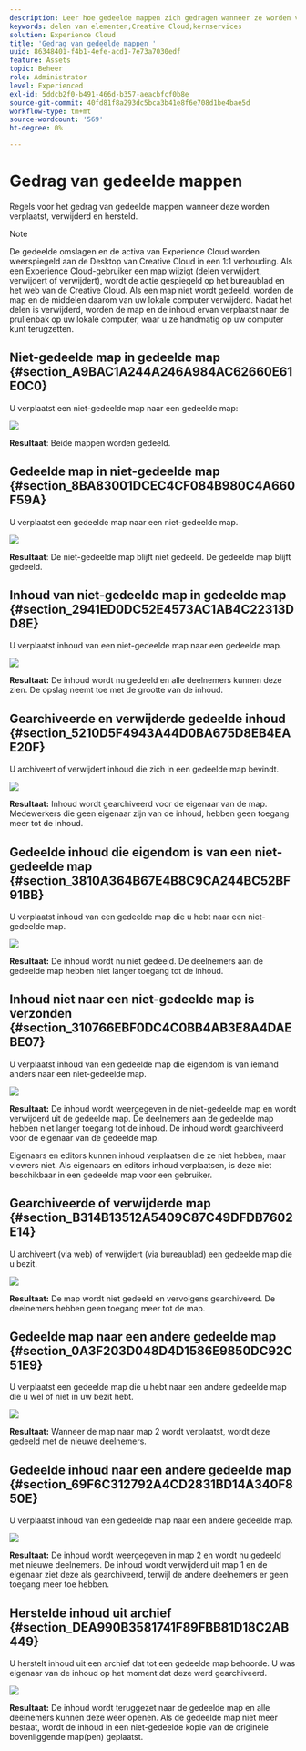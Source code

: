 ```yaml
---
description: Leer hoe gedeelde mappen zich gedragen wanneer ze worden verplaatst, verwijderd en hersteld in Experience Cloud.
keywords: delen van elementen;Creative Cloud;kernservices
solution: Experience Cloud
title: 'Gedrag van gedeelde mappen '
uuid: 86348401-f4b1-4efe-acd1-7e73a7030edf
feature: Assets
topic: Beheer
role: Administrator
level: Experienced
exl-id: 5ddcb2f0-b491-466d-b357-aeacbfcf0b8e
source-git-commit: 40fd81f8a293dc5bca3b41e8f6e708d1be4bae5d
workflow-type: tm+mt
source-wordcount: '569'
ht-degree: 0%

---
```


# Gedrag van gedeelde mappen

Regels voor het gedrag van gedeelde mappen wanneer deze worden verplaatst, verwijderd en hersteld.

>[!NOTE]
>
>De gedeelde omslagen en de activa van Experience Cloud worden weerspiegeld aan de Desktop van Creative Cloud in een 1:1 verhouding. Als een Experience Cloud-gebruiker een map wijzigt (delen verwijdert, verwijdert of verwijdert), wordt de actie gespiegeld op het bureaublad en het web van de Creative Cloud. Als een map niet wordt gedeeld, worden de map en de middelen daarom van uw lokale computer verwijderd. Nadat het delen is verwijderd, worden de map en de inhoud ervan verplaatst naar de prullenbak op uw lokale computer, waar u ze handmatig op uw computer kunt terugzetten.

## Niet-gedeelde map in gedeelde map {#section_A9BAC1A244A246A984AC62660E61E0C0}

U verplaatst een niet-gedeelde map naar een gedeelde map:

![](assets/01_assets_move.png)

**Resultaat**: Beide mappen worden gedeeld.

## Gedeelde map in niet-gedeelde map {#section_8BA83001DCEC4CF084B980C4A660F59A}

U verplaatst een gedeelde map naar een niet-gedeelde map.

![](assets/02_assets_move.png)

**Resultaat**: De niet-gedeelde map blijft niet gedeeld. De gedeelde map blijft gedeeld.

## Inhoud van niet-gedeelde map in gedeelde map {#section_2941ED0DC52E4573AC1AB4C22313DD8E}

U verplaatst inhoud van een niet-gedeelde map naar een gedeelde map.

![](assets/03_assets_move.png)

**Resultaat:** De inhoud wordt nu gedeeld en alle deelnemers kunnen deze zien. De opslag neemt toe met de grootte van de inhoud.

## Gearchiveerde en verwijderde gedeelde inhoud {#section_5210D5F4943A44D0BA675D8EB4EAE20F}

U archiveert of verwijdert inhoud die zich in een gedeelde map bevindt.

![](assets/04_assets_move.png)

**Resultaat:** Inhoud wordt gearchiveerd voor de eigenaar van de map. Medewerkers die geen eigenaar zijn van de inhoud, hebben geen toegang meer tot de inhoud.

## Gedeelde inhoud die eigendom is van een niet-gedeelde map {#section_3810A364B67E4B8C9CA244BC52BF91BB}

U verplaatst inhoud van een gedeelde map die u hebt naar een niet-gedeelde map.

![](assets/05_assets_move.png)

**Resultaat:** De inhoud wordt nu niet gedeeld. De deelnemers aan de gedeelde map hebben niet langer toegang tot de inhoud.

## Inhoud niet naar een niet-gedeelde map is verzonden {#section_310766EBF0DC4C0BB4AB3E8A4DAEBE07}

U verplaatst inhoud van een gedeelde map die eigendom is van iemand anders naar een niet-gedeelde map.

![](assets/06_assets_move.png)

**Resultaat:** De inhoud wordt weergegeven in de niet-gedeelde map en wordt verwijderd uit de gedeelde map. De deelnemers aan de gedeelde map hebben niet langer toegang tot de inhoud. De inhoud wordt gearchiveerd voor de eigenaar van de gedeelde map.

Eigenaars en editors kunnen inhoud verplaatsen die ze niet hebben, maar viewers niet. Als eigenaars en editors inhoud verplaatsen, is deze niet beschikbaar in een gedeelde map voor een gebruiker.

## Gearchiveerde of verwijderde map {#section_B314B13512A5409C87C49DFDB7602E14}

U archiveert (via web) of verwijdert (via bureaublad) een gedeelde map die u bezit.

![](assets/07_assets_move.png)

**Resultaat:** De map wordt niet gedeeld en vervolgens gearchiveerd. De deelnemers hebben geen toegang meer tot de map.

## Gedeelde map naar een andere gedeelde map {#section_0A3F203D048D4D1586E9850DC92C51E9}

U verplaatst een gedeelde map die u hebt naar een andere gedeelde map die u wel of niet in uw bezit hebt.

![](assets/09_assets_move.png)

**Resultaat:** Wanneer de map naar map 2 wordt verplaatst, wordt deze gedeeld met de nieuwe deelnemers.

## Gedeelde inhoud naar een andere gedeelde map {#section_69F6C312792A4CD2831BD14A340F850E}

U verplaatst inhoud van een gedeelde map naar een andere gedeelde map.

![](assets/11_assets_move.png)

**Resultaat:** De inhoud wordt weergegeven in map 2 en wordt nu gedeeld met nieuwe deelnemers. De inhoud wordt verwijderd uit map 1 en de eigenaar ziet deze als gearchiveerd, terwijl de andere deelnemers er geen toegang meer toe hebben.

## Herstelde inhoud uit archief {#section_DEA990B3581741F89FBB81D18C2AB449}

U herstelt inhoud uit een archief dat tot een gedeelde map behoorde. U was eigenaar van de inhoud op het moment dat deze werd gearchiveerd.

![](assets/12_assets_move.png)

**Resultaat:** De inhoud wordt teruggezet naar de gedeelde map en alle deelnemers kunnen deze weer openen. Als de gedeelde map niet meer bestaat, wordt de inhoud in een niet-gedeelde kopie van de originele bovenliggende map(pen) geplaatst.
